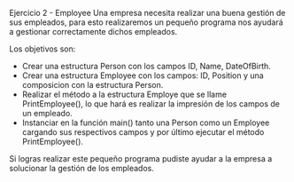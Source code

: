 Ejercicio 2 - Employee
Una empresa necesita realizar una buena gestión de sus empleados, para esto realizaremos un pequeño programa nos ayudará a gestionar correctamente dichos empleados. 

Los objetivos son:
- Crear una estructura Person con los campos ID, Name, DateOfBirth.
- Crear una estructura Employee con los campos: ID, Position y una composicion con la estructura Person.
- Realizar el método a la estructura Employe que se llame PrintEmployee(), lo que hará es realizar la impresión de los campos de un empleado.
- Instanciar en la función main() tanto una Person como un Employee cargando sus respectivos campos y por último ejecutar el método PrintEmployee().

Si logras realizar este pequeño programa pudiste ayudar a la empresa a solucionar la gestión de los empleados.

